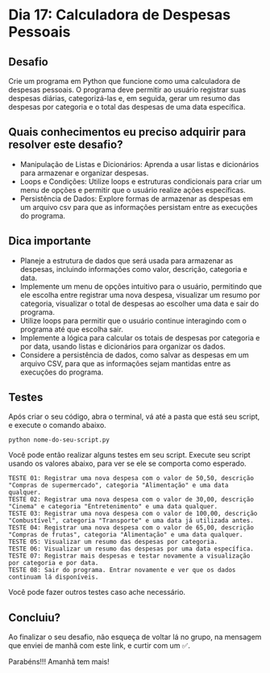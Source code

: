 # Dia 17: Calculadora de Despesas Pessoais

## Desafio
Crie um programa em Python que funcione como uma calculadora de despesas pessoais. O programa deve permitir ao usuário registrar suas despesas diárias, categorizá-las e, em seguida, gerar um resumo das despesas por categoria e o total das despesas de uma data específica.

## Quais conhecimentos eu preciso adquirir para resolver este desafio?
- Manipulação de Listas e Dicionários: Aprenda a usar listas e dicionários para armazenar e organizar despesas.
- Loops e Condições: Utilize loops e estruturas condicionais para criar um menu de opções e permitir que o usuário realize ações específicas.
- Persistência de Dados: Explore formas de armazenar as despesas em um arquivo csv para que as informações persistam entre as execuções do programa.

## Dica importante
- Planeje a estrutura de dados que será usada para armazenar as despesas, incluindo informações como valor, descrição, categoria e data.
- Implemente um menu de opções intuitivo para o usuário, permitindo que ele escolha entre registrar uma nova despesa, visualizar um resumo por categoria, visualizar o total de despesas ao escolher uma data e sair do programa.
- Utilize loops para permitir que o usuário continue interagindo com o programa até que escolha sair.
- Implemente a lógica para calcular os totais de despesas por categoria e por data, usando listas e dicionários para organizar os dados.
- Considere a persistência de dados, como salvar as despesas em um arquivo CSV, para que as informações sejam mantidas entre as execuções do programa.

## Testes

Após criar o seu código, abra o terminal, vá até a pasta que está seu script, e execute o comando abaixo.

```
python nome-do-seu-script.py
```

Você pode então realizar alguns testes em seu script. Execute seu script usando os valores abaixo, para ver se ele se comporta como esperado.

```
TESTE 01: Registrar uma nova despesa com o valor de 50,50, descrição "Compras de supermercado", categoria "Alimentação" e uma data qualquer.
TESTE 02: Registrar uma nova despesa com o valor de 30,00, descrição "Cinema" e categoria "Entretenimento" e uma data qualquer.
TESTE 03: Registrar uma nova despesa com o valor de 100,00, descrição "Combustível", categoria "Transporte" e uma data já utilizada antes.
TESTE 04: Registrar uma nova despesa com o valor de 65,00, descrição "Compras de frutas", categoria "Alimentação" e uma data qualquer.
TESTE 05: Visualizar um resumo das despesas por categoria.
TESTE 06: Visualizar um resumo das despesas por uma data específica.
TESTE 07: Registrar mais despesas e testar novamente a visualização por categoria e por data.
TESTE 08: Sair do programa. Entrar novamente e ver que os dados continuam lá disponíveis.
```

Você pode fazer outros testes caso ache necessário.

## Concluiu?

Ao finalizar o seu desafio, não esqueça de voltar lá no grupo, na mensagem que enviei de manhã com este link, e curtir com um ✅.

Parabéns!!! Amanhã tem mais! 